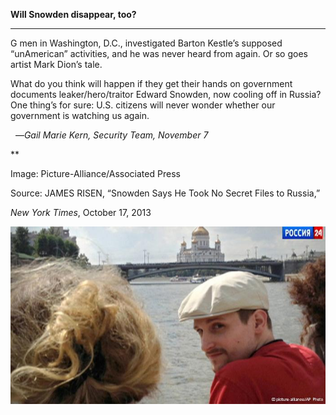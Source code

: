 **Will Snowden disappear, too?**

****

G men in Washington, D.C., investigated Barton Kestle’s supposed “unAmerican” activities, and he was never heard from again. Or so goes artist Mark Dion’s tale. 

What do you think will happen if they get their hands on government documents leaker/hero/traitor Edward Snowden, now cooling off in Russia? One thing’s for sure: U.S. citizens will never wonder whether our government is watching us again.  

  —*Gail Marie Kern, Security Team, November 7*

**

Image: Picture-Alliance/Associated Press

Source: JAMES RISEN, “Snowden Says He Took No Secret Files to Russia,” 

*New York Times*, October 17, 2013 

![](../images/13.11.07.Kern.SnowdenEDIT-1.jpeg)
